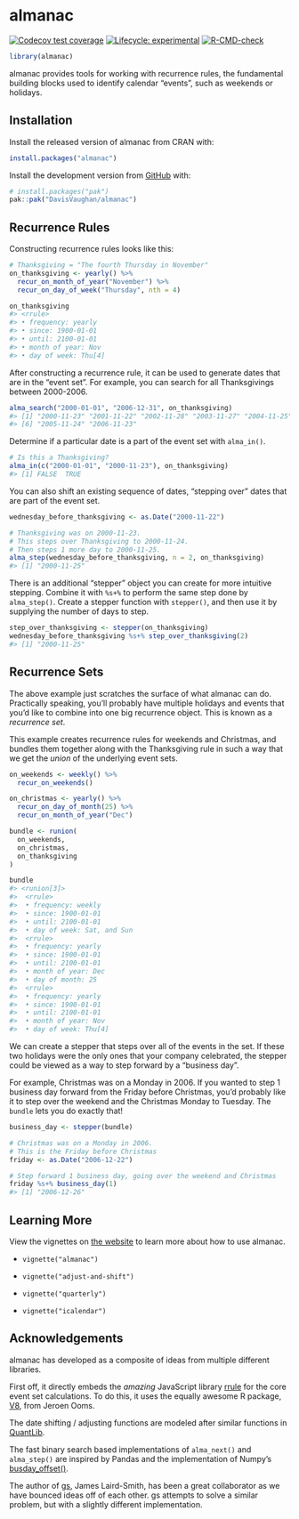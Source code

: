 
<!-- README.md is generated from README.Rmd. Please edit that file -->

# almanac

<!-- badges: start -->

[![Codecov test
coverage](https://codecov.io/gh/DavisVaughan/almanac/branch/main/graph/badge.svg)](https://app.codecov.io/gh/DavisVaughan/almanac?branch=main)
[![Lifecycle:
experimental](https://img.shields.io/badge/lifecycle-experimental-orange.svg)](https://lifecycle.r-lib.org/articles/stages.html)
[![R-CMD-check](https://github.com/DavisVaughan/almanac/actions/workflows/R-CMD-check.yaml/badge.svg)](https://github.com/DavisVaughan/almanac/actions/workflows/R-CMD-check.yaml)
<!-- badges: end -->

``` r
library(almanac)
```

almanac provides tools for working with recurrence rules, the
fundamental building blocks used to identify calendar “events”, such as
weekends or holidays.

## Installation

Install the released version of almanac from CRAN with:

``` r
install.packages("almanac")
```

Install the development version from [GitHub](https://github.com/) with:

``` r
# install.packages("pak")
pak::pak("DavisVaughan/almanac")
```

## Recurrence Rules

Constructing recurrence rules looks like this:

``` r
# Thanksgiving = "The fourth Thursday in November"
on_thanksgiving <- yearly() %>% 
  recur_on_month_of_year("November") %>%
  recur_on_day_of_week("Thursday", nth = 4)

on_thanksgiving
#> <rrule>
#> • frequency: yearly
#> • since: 1900-01-01
#> • until: 2100-01-01
#> • month of year: Nov
#> • day of week: Thu[4]
```

After constructing a recurrence rule, it can be used to generate dates
that are in the “event set”. For example, you can search for all
Thanksgivings between 2000-2006.

``` r
alma_search("2000-01-01", "2006-12-31", on_thanksgiving)
#> [1] "2000-11-23" "2001-11-22" "2002-11-28" "2003-11-27" "2004-11-25"
#> [6] "2005-11-24" "2006-11-23"
```

Determine if a particular date is a part of the event set with
`alma_in()`.

``` r
# Is this a Thanksgiving?
alma_in(c("2000-01-01", "2000-11-23"), on_thanksgiving)
#> [1] FALSE  TRUE
```

You can also shift an existing sequence of dates, “stepping over” dates
that are part of the event set.

``` r
wednesday_before_thanksgiving <- as.Date("2000-11-22")

# Thanksgiving was on 2000-11-23.
# This steps over Thanksgiving to 2000-11-24.
# Then steps 1 more day to 2000-11-25.
alma_step(wednesday_before_thanksgiving, n = 2, on_thanksgiving)
#> [1] "2000-11-25"
```

There is an additional “stepper” object you can create for more
intuitive stepping. Combine it with `%s+%` to perform the same step done
by `alma_step()`. Create a stepper function with `stepper()`, and then
use it by supplying the number of days to step.

``` r
step_over_thanksgiving <- stepper(on_thanksgiving)
wednesday_before_thanksgiving %s+% step_over_thanksgiving(2)
#> [1] "2000-11-25"
```

## Recurrence Sets

The above example just scratches the surface of what almanac can do.
Practically speaking, you’ll probably have multiple holidays and events
that you’d like to combine into one big recurrence object. This is known
as a *recurrence set*.

This example creates recurrence rules for weekends and Christmas, and
bundles them together along with the Thanksgiving rule in such a way
that we get the *union* of the underlying event sets.

``` r
on_weekends <- weekly() %>%
  recur_on_weekends()

on_christmas <- yearly() %>%
  recur_on_day_of_month(25) %>%
  recur_on_month_of_year("Dec")

bundle <- runion(
  on_weekends,
  on_christmas,
  on_thanksgiving
)

bundle
#> <runion[3]>
#>  <rrule>
#>  • frequency: weekly
#>  • since: 1900-01-01
#>  • until: 2100-01-01
#>  • day of week: Sat, and Sun
#>  <rrule>
#>  • frequency: yearly
#>  • since: 1900-01-01
#>  • until: 2100-01-01
#>  • month of year: Dec
#>  • day of month: 25
#>  <rrule>
#>  • frequency: yearly
#>  • since: 1900-01-01
#>  • until: 2100-01-01
#>  • month of year: Nov
#>  • day of week: Thu[4]
```

We can create a stepper that steps over all of the events in the set. If
these two holidays were the only ones that your company celebrated, the
stepper could be viewed as a way to step forward by a “business day”.

For example, Christmas was on a Monday in 2006. If you wanted to step 1
business day forward from the Friday before Christmas, you’d probably
like it to step over the weekend and the Christmas Monday to Tuesday.
The `bundle` lets you do exactly that!

``` r
business_day <- stepper(bundle)

# Christmas was on a Monday in 2006.
# This is the Friday before Christmas
friday <- as.Date("2006-12-22")

# Step forward 1 business day, going over the weekend and Christmas
friday %s+% business_day(1)
#> [1] "2006-12-26"
```

## Learning More

View the vignettes on [the
website](https://davisvaughan.github.io/almanac/index.html) to learn
more about how to use almanac.

- `vignette("almanac")`

- `vignette("adjust-and-shift")`

- `vignette("quarterly")`

- `vignette("icalendar")`

## Acknowledgements

almanac has developed as a composite of ideas from multiple different
libraries.

First off, it directly embeds the *amazing* JavaScript library
[rrule](https://github.com/jakubroztocil/rrule) for the core event set
calculations. To do this, it uses the equally awesome R package,
[V8](https://github.com/jeroen/V8), from Jeroen Ooms.

The date shifting / adjusting functions are modeled after similar
functions in [QuantLib](https://github.com/lballabio/QuantLib).

The fast binary search based implementations of `alma_next()` and
`alma_step()` are inspired by Pandas and the implementation of Numpy’s
[busday_offset()](https://numpy.org/doc/stable/reference/generated/numpy.busday_offset.html).

The author of [gs](https://github.com/jameslairdsmith/gs), James
Laird-Smith, has been a great collaborator as we have bounced ideas off
of each other. gs attempts to solve a similar problem, but with a
slightly different implementation.
